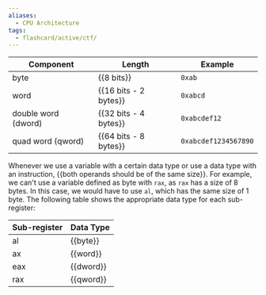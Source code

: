 ```yaml
---
aliases:
  - CPU Architecture
tags:
  - flashcard/active/ctf/
---
```


| Component | Length | Example |
|------------|---------|----------|
| byte | {{8 bits}} | `0xab` |
| word | {{16 bits - 2 bytes}} | `0xabcd` |
| double word (dword) | {{32 bits - 4 bytes}} | `0xabcdef12` |
| quad word (qword) | {{64 bits - 8 bytes}} | `0xabcdef1234567890` | <!--SR:!2000-01-01,1,250!2025-02-03,4,270!2000-01-01,1,250!2025-02-02,3,250-->

  
Whenever we use a variable with a certain data type or use a data type with an instruction, {{both operands should be of the same size}}.
For example, we can't use a variable defined as byte with `rax`, as `rax` has a size of 8 bytes. In this case, we would have to use `al`, which has the same size of 1 byte. The following table shows the appropriate data type for each sub-register:  

| Sub-register | Data Type |
|--------------|------------|
| al | {{byte}} |
| ax | {{word}} |
| eax | {{dword}} |
| rax | {{qword}} | <!--SR:!2000-01-01,1,250!2000-01-01,1,250!2025-02-03,4,270!2000-01-01,1,250-->

